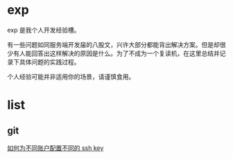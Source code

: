 # exp

exp 是我个人开发经验槽。

有一些问题如同服务端开发届的八股文，兴许大部分都能背出解决方案。但是却很少有人能回答出这样解决的原因是什么。为了不成为一个复读机，在这里总结并记录下具体问题的实践过程。

个人经验可能并非适用你的场景，请谨慎食用。


# list



## git
[如何为不同账户配置不同的 ssh key](git/multi-ssh-keys.md)
